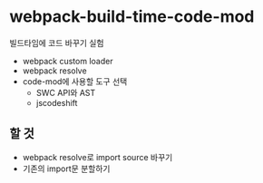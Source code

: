 # webpack-build-time-code-mod

빌드타임에 코드 바꾸기 실험

- webpack custom loader
- webpack resolve
- code-mod에 사용할 도구 선택
  - SWC API와 AST
  - jscodeshift

## 할 것

- webpack resolve로 import source 바꾸기
- 기존의 import문 분할하기
